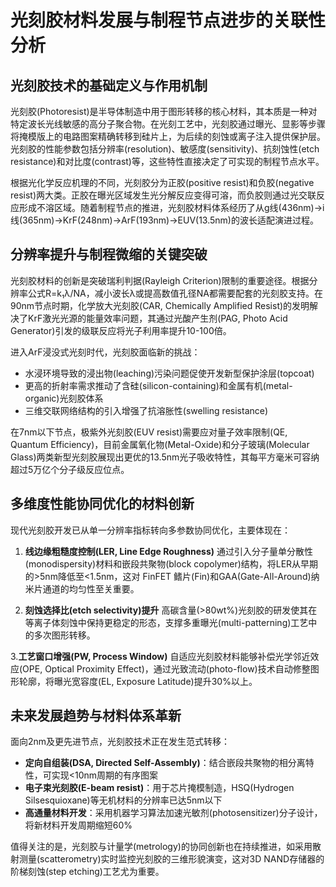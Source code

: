 # 光刻胶材料发展与制程节点进步的关联性分析

## 光刻胶技术的基础定义与作用机制

光刻胶(Photoresist)是半导体制造中用于图形转移的核心材料，其本质是一种对特定波长光线敏感的高分子聚合物。在光刻工艺中，光刻胶通过曝光、显影等步骤将掩模版上的电路图案精确转移到硅片上，为后续的刻蚀或离子注入提供保护层。光刻胶的性能参数包括分辨率(resolution)、敏感度(sensitivity)、抗刻蚀性(etch resistance)和对比度(contrast)等，这些特性直接决定了可实现的制程节点水平。

根据光化学反应机理的不同，光刻胶分为正胶(positive resist)和负胶(negative resist)两大类。正胶在曝光区域发生光分解反应变得可溶，而负胶则通过光交联反应形成不溶区域。随着制程节点的推进，光刻胶材料体系经历了从g线(436nm)→i线(365nm)→KrF(248nm)→ArF(193nm)→EUV(13.5nm)的波长适配演进过程。

## 分辨率提升与制程微缩的关键突破

光刻胶材料的创新是突破瑞利判据(Rayleigh Criterion)限制的重要途径。根据分辨率公式R=k₁λ/NA，减小波长λ或提高数值孔径NA都需要配套的光刻胶支持。在90nm节点时期，化学放大光刻胶(CAR, Chemically Amplified Resist)的发明解决了KrF激光光源的能量效率问题，其通过光酸产生剂(PAG, Photo Acid Generator)引发的级联反应将光子利用率提升10-100倍。

进入ArF浸没式光刻时代，光刻胶面临新的挑战：
- 水浸环境导致的浸出物(leaching)污染问题促使开发新型保护涂层(topcoat)
- 更高的折射率需求推动了含硅(silicon-containing)和金属有机(metal-organic)光刻胶体系
- 三维交联网络结构的引入增强了抗溶胀性(swelling resistance)

在7nm以下节点，极紫外光刻胶(EUV resist)需要应对量子效率限制(QE, Quantum Efficiency)，目前金属氧化物(Metal-Oxide)和分子玻璃(Molecular Glass)两类新型光刻胶展现出更优的13.5nm光子吸收特性，其每平方毫米可容纳超过5万亿个分子级反应位点。

## 多维度性能协同优化的材料创新

现代光刻胶开发已从单一分辨率指标转向多参数协同优化，主要体现在：

1. **线边缘粗糙度控制(LER, Line Edge Roughness)**
   通过引入分子量单分散性(monodispersity)材料和嵌段共聚物(block copolymer)结构，将LER从早期的>5nm降低至<1.5nm，这对 FinFET 鳍片(Fin)和GAA(Gate-All-Around)纳米片通道的均匀性至关重要。

2. **刻蚀选择比(etch selectivity)提升**
   高碳含量(>80wt%)光刻胶的研发使其在等离子体刻蚀中保持更稳定的形态，支撑多重曝光(multi-patterning)工艺中的多次图形转移。

3.**工艺窗口增强(PW, Process Window)**
   自适应光刻胶材料能够补偿光学邻近效应(OPE, Optical Proximity Effect)，通过光致流动(photo-flow)技术自动修整图形轮廓，将曝光宽容度(EL, Exposure Latitude)提升30%以上。

## 未来发展趋势与材料体系革新

面向2nm及更先进节点，光刻胶技术正在发生范式转移：
- **定向自组装(DSA, Directed Self-Assembly)**：结合嵌段共聚物的相分离特性，可实现<10nm周期的有序图案
- **电子束光刻胶(E-beam resist)**：用于芯片掩模制造，HSQ(Hydrogen Silsesquioxane)等无机材料的分辨率已达5nm以下
- **高通量材料开发**：采用机器学习算法加速光敏剂(photosensitizer)分子设计，将新材料开发周期缩短60%

值得关注的是，光刻胶与计量学(metrology)的协同创新也在持续推进，如采用散射测量(scatterometry)实时监控光刻胶的三维形貌演变，这对3D NAND存储器的阶梯刻蚀(step etching)工艺尤为重要。